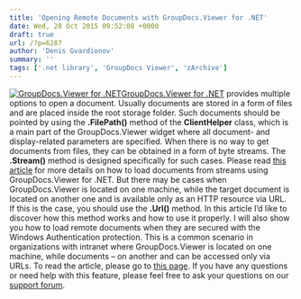 ```yaml
---
title: 'Opening Remote Documents with GroupDocs.Viewer for .NET'
date: Wed, 28 Oct 2015 09:52:08 +0000
draft: true
url: /?p=6287
author: 'Denis Gvardionov'
summary: ''
tags: ['.net library', 'GroupDocs Viewer', 'zArchive']
---
```


[![GroupDocs.Viewer for .NET](https://blog.groupdocs.com/wp-content/uploads/sites/4/2014/04/GD_VWR_NETIcon_114.png)](http://groupdocs.com/dot-net/document-viewer-library)[GroupDocs.Viewer for .NET](http://groupdocs.com/dot-net/document-viewer-library) provides multiple options to open a document. Usually documents are stored in a form of files and are placed inside the root storage folder. Such documents should be pointed by using the **.FilePath()** method of the **ClientHelper** class, which is a main part of the GroupDocs.Viewer widget where all document- and display-related parameters are specified. When there is no way to get documents from files, they can be obtained in a form of byte streams. The **.Stream()** method is designed specifically for such cases. Please read [this article](https://docs.groupdocs.com/viewer/net) for more details on how to load documents from streams using GroupDocs.Viewer for .NET. But there may be cases when GroupDocs.Viewer is located on one machine, while the target document is located on another one and is available only as an HTTP resource via URL. If this is the case, you should use the **.Url()** method. In this article I’d like to discover how this method works and how to use it properly. I will also show you how to load remote documents when they are secured with the Windows Authentication protection. This is a common scenario in organizations with intranet where GroupDocs.Viewer is located on one machine, while documents – on another and can be accessed only via URLs. To read the article, please go to [this page](https://docs.groupdocs.com/viewer/net). If you have any questions or need help with this feature, please feel free to ask your questions on our [support forum](http://groupdocs.com/Community/Forums/Default.aspx).



